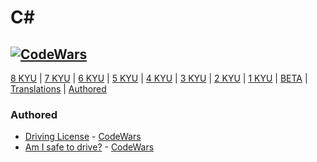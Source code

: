 # C#
## [![CodeWars](https://www.codewars.com/users/adrian.eyre/badges/large)](https://www.codewars.com/users/adrian.eyre "My Honor Badge") #

[8 KYU](#8KYU) | [7 KYU](#7KYU) | [6 KYU](#6KYU) | [5 KYU](#5KYU) | [4 KYU](#4KYU) | [3 KYU](#3KYU) | [2 KYU](#2KYU) | [1 KYU](#1KYU) | [BETA](#BETA) | [Translations](#TRAN) | [Authored](#AUTH)

### <a name="AUTH">Authored</a>
* [Driving License](Authored/DrivingLicense.cs) - [CodeWars](https://www.codewars.com/kata/586a1af1c66d18ad81000134)
* [Am I safe to drive?](Authored/Drunk.cs) - [CodeWars](https://www.codewars.com/kata/58ce88427e6c3f41c2000087)
